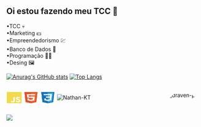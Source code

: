 ## Oi estou fazendo meu TCC 🥵

•TCC 💀<br>
•Marketing 💵<br>
•Empreendedorismo 💹<br>
•Banco de Dados 🎲<br>
•Programação 👩‍💻<br>
•Desing 🖼<br>

[![Anurag's GitHub stats](https://github-readme-stats.vercel.app/api?username=N4thannm&show_icons=true)](https://github.com/anuraghazra/github-readme-stats)
[![Top Langs](https://github-readme-stats.vercel.app/api/top-langs/?username=N4thannm&layout=compact)](https://github.com/anuraghazra/github-readme-stats)

<div theme=radical style="display: inline_block"><br>
  <img align="center" alt="Nathann-Js" height="30" width="40" src="https://raw.githubusercontent.com/devicons/devicon/master/icons/javascript/javascript-plain.svg">
  <img align="center" alt="Nathan-HTML" height="30" width="40" src="https://raw.githubusercontent.com/devicons/devicon/master/icons/html5/html5-original.svg">
  <img align="center" alt="Nathan-CSS" height="30" width="40" src="https://raw.githubusercontent.com/devicons/devicon/master/icons/css3/css3-original.svg">
   <img align="center" alt="Nathan-KT" height="30" width="40" src="https://cdn.jsdelivr.net/gh/devicons/devicon/icons/kotlin/kotlin-original.svg">
  <img align="right" alt="draven-pic" height="150" style="border-radius:50px;" src="https://pbs.twimg.com/media/EZMzdhRXsAEGI09?format=jpg&name=4096x4096">
</div>
  
  ##
 
<div> 
  <a href="https://www.linkedin.com/in/Nathan-a43696266/" target="_blank"><img src="https://img.shields.io/badge/-LinkedIn-%230077B5?style=for-the-badge&logo=linkedin&logoColor=white" target="_blank"></a> 
</div>
